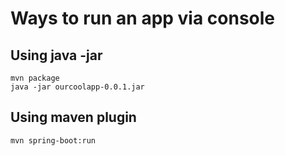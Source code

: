 # Ways to run an app via console

## Using java -jar

```
mvn package
java -jar ourcoolapp-0.0.1.jar
```

## Using maven plugin

```
mvn spring-boot:run
```
